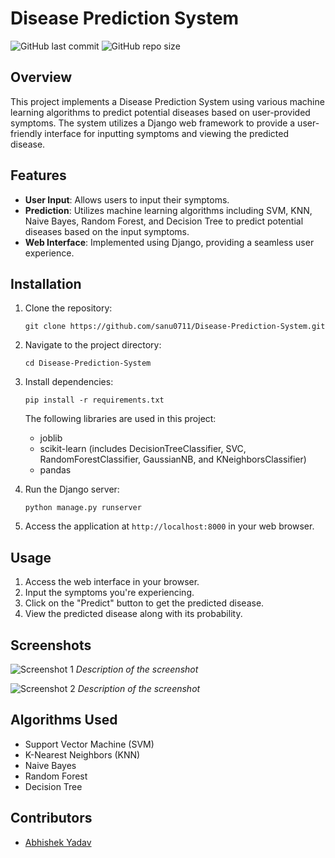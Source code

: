 # Disease Prediction System

![GitHub last commit](https://img.shields.io/github/last-commit/sanu0711/Disease-Prediction-System)
![GitHub repo size](https://img.shields.io/github/repo-size/sanu0711/Disease-Prediction-System)

## Overview

This project implements a Disease Prediction System using various machine learning algorithms to predict potential diseases based on user-provided symptoms. The system utilizes a Django web framework to provide a user-friendly interface for inputting symptoms and viewing the predicted disease.

## Features

- **User Input**: Allows users to input their symptoms.
- **Prediction**: Utilizes machine learning algorithms including SVM, KNN, Naive Bayes, Random Forest, and Decision Tree to predict potential diseases based on the input symptoms.
- **Web Interface**: Implemented using Django, providing a seamless user experience.

## Installation

1. Clone the repository:

    ```
    git clone https://github.com/sanu0711/Disease-Prediction-System.git
    ```

2. Navigate to the project directory:

    ```
    cd Disease-Prediction-System
    ```

3. Install dependencies:

    ```
    pip install -r requirements.txt
    ```

    The following libraries are used in this project:
    - joblib
    - scikit-learn (includes DecisionTreeClassifier, SVC, RandomForestClassifier, GaussianNB, and KNeighborsClassifier)
    - pandas

4. Run the Django server:

    ```
    python manage.py runserver
    ```

5. Access the application at `http://localhost:8000` in your web browser.

## Usage

1. Access the web interface in your browser.
2. Input the symptoms you're experiencing.
3. Click on the "Predict" button to get the predicted disease.
4. View the predicted disease along with its probability.

## Screenshots

![Screenshot 1](screenshots/screenshot1.png)
*Description of the screenshot*

![Screenshot 2](screenshots/screenshot2.png)
*Description of the screenshot*

## Algorithms Used

- Support Vector Machine (SVM)
- K-Nearest Neighbors (KNN)
- Naive Bayes
- Random Forest
- Decision Tree

## Contributors

- [Abhishek Yadav](https://github.com/sanu0711)


